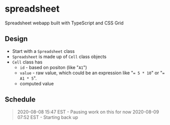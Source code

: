 # spreadsheet
Spreadsheet webapp built with TypeScript and CSS Grid






## Design

- Start with a `Spreadsheet` class
- `Spreadsheet` is made up of `Cell` class objects
- `Cell` class has
  - `id` - based on positon (like "`A1`")
  - `value` - raw value, which could be an expression like "`= 5 * 10`" or "`= A1 * 5`".
  - computed value
  




## Schedule

> 2020-08-08 15:47 EST - Pausing work on this for now
> 2020-08-09 07:52 EST - Starting back up